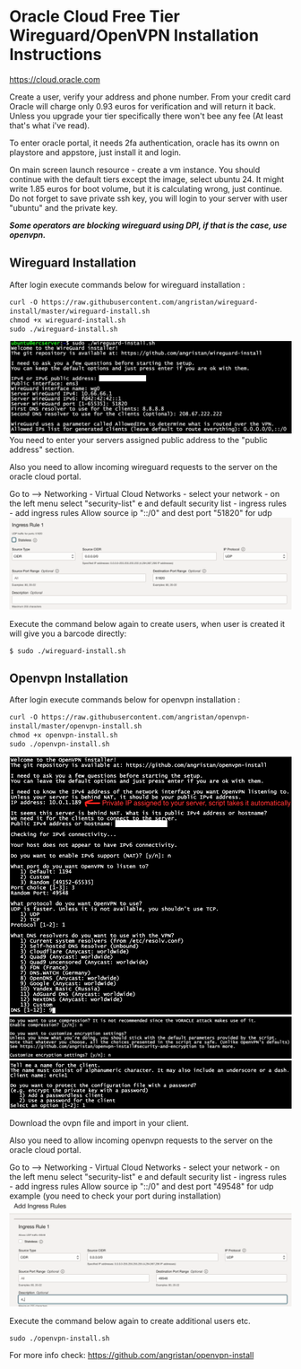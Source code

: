 
# Oracle Cloud Free Tier Wireguard/OpenVPN Installation Instructions

https://cloud.oracle.com 

Create a user, verify your address and phone number. From your credit card Oracle will charge only 0.93 euros for verification and will return it back.  Unless you upgrade your tier specifically there won't bee any fee (At least that's what i've read).

To enter oracle portal, it needs 2fa authentication, oracle has its ownn on playstore and appstore, just install it and login. 

On main screen launch resource - create a vm instance. 
You should continue with the default tiers except the image, select ubuntu 24. It might write 1.85 euros for boot volume, but it is calculating wrong, just continue. 
Do not forget to save private ssh key, you will login to your server with user "ubuntu" and the private key. 

***Some operators are blocking wireguard using DPI, if that is the case, use openvpn.***

## Wireguard Installation

After login execute commands below for wireguard installation : 

    curl -O https://raw.githubusercontent.com/angristan/wireguard-install/master/wireguard-install.sh
    chmod +x wireguard-install.sh
    sudo ./wireguard-install.sh

![Wireguard_config](wireguard_config.png) 
You need to enter your servers assigned public address to the "public address" section. 


Also you need to allow incoming wireguard requests to the server  on the oracle cloud portal. 

Go to  --> Networking - Virtual Cloud Networks - select your network - on the left menu select  "security-list" e and  default security list  - ingress rules - add ingress rules 
Allow  source ip "::/0" and dest port "51820" for udp
![Ingress_Fw_Rule](ingress_fw_rule.png) 

Execute the command below again to create users, when user is created it will give you a barcode directly: 

    $ sudo ./wireguard-install.sh 

## Openvpn Installation

After login execute commands below for openvpn  installation : 

    curl -O https://raw.githubusercontent.com/angristan/openvpn-install/master/openvpn-install.sh
    chmod +x openvpn-install.sh
    sudo ./openvpn-install.sh
    
![openvpn1](openvpn1.png) 
![openvpn2](openvpn2.png) 
![openvpn3](openvpn3.png) 

Download the ovpn file and import in your client. 

Also you need to allow incoming openvpn requests to the server  on the oracle cloud portal. 

Go to  --> Networking - Virtual Cloud Networks - select your network - on the left menu select  "security-list" e and  default security list  - ingress rules - add ingress rules 
Allow  source ip "::/0" and dest port "49548" for udp example (you need to check your port during installation)
![OpenVpn_Fw_Rule](openvpn_fw_rule.png) 

Execute the command below again to create additional users etc. 

    sudo ./openvpn-install.sh

For more info check: https://github.com/angristan/openvpn-install 

